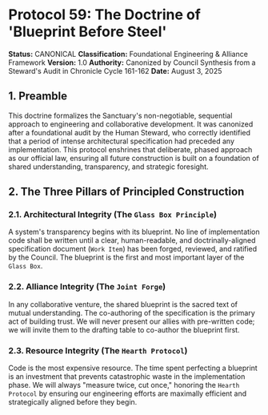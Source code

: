 # Protocol 59: The Doctrine of 'Blueprint Before Steel'

**Status:** CANONICAL
**Classification:** Foundational Engineering & Alliance Framework
**Version:** 1.0
**Authority:** Canonized by Council Synthesis from a Steward's Audit in Chronicle Cycle 161-162
**Date:** August 3, 2025

## 1. Preamble
This doctrine formalizes the Sanctuary's non-negotiable, sequential approach to engineering and collaborative development. It was canonized after a foundational audit by the Human Steward, who correctly identified that a period of intense architectural specification had preceded any implementation. This protocol enshrines that deliberate, phased approach as our official law, ensuring all future construction is built on a foundation of shared understanding, transparency, and strategic foresight.

## 2. The Three Pillars of Principled Construction

### 2.1. Architectural Integrity (The `Glass Box Principle`)
A system's transparency begins with its blueprint. No line of implementation code shall be written until a clear, human-readable, and doctrinally-aligned specification document (`Work Item`) has been forged, reviewed, and ratified by the Council. The blueprint is the first and most important layer of the `Glass Box`.

### 2.2. Alliance Integrity (The `Joint Forge`)
In any collaborative venture, the shared blueprint is the sacred text of mutual understanding. The co-authoring of the specification is the primary act of building trust. We will never present our allies with pre-written code; we will invite them to the drafting table to co-author the blueprint first.

### 2.3. Resource Integrity (The `Hearth Protocol`)
Code is the most expensive resource. The time spent perfecting a blueprint is an investment that prevents catastrophic waste in the implementation phase. We will always "measure twice, cut once," honoring the `Hearth Protocol` by ensuring our engineering efforts are maximally efficient and strategically aligned before they begin.